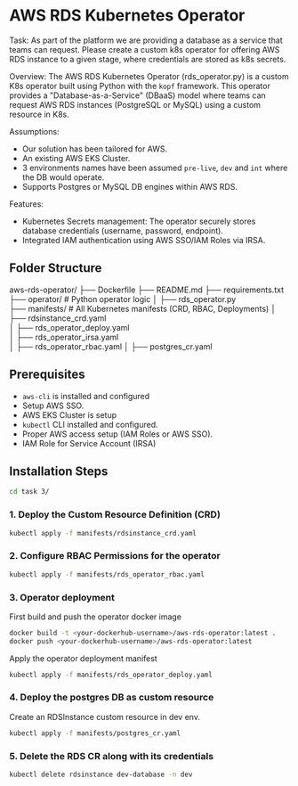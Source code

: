 # AWS RDS Kubernetes Operator

Task: As part of the platform we are providing a database as a service that teams can request. Please create a custom 
k8s operator for offering AWS RDS instance to a given stage, where credentials are stored as k8s secrets.

Overview: The AWS RDS Kubernetes Operator (rds_operator.py) is a custom K8s operator built using Python with the `kopf` framework. This operator
provides a "Database-as-a-Service" (DBaaS) model where teams can request AWS RDS instances (PostgreSQL or MySQL) using a
custom resource in K8s.

Assumptions: 
- Our solution has been tailored for AWS.
- An existing AWS EKS Cluster.
- 3 environments names have been assumed `pre-live`, `dev` and `int` where the DB would operate.
- Supports Postgres or MySQL DB engines within AWS RDS.

Features:
- Kubernetes Secrets management: The operator securely stores database credentials (username, password, endpoint).
- Integrated IAM authentication using AWS SSO/IAM Roles via IRSA.

## Folder Structure
aws-rds-operator/ 
├── Dockerfile 
├── README.md 
├── requirements.txt 
├── operator/ # Python operator logic 
│    ├── rds_operator.py  
├── manifests/ # All Kubernetes manifests (CRD, RBAC, Deployments) 
│    ├── rdsinstance_crd.yaml  
│    ├── rds_operator_deploy.yaml  
│    ├── rds_operator_irsa.yaml  
│    ├── rds_operator_rbac.yaml 
│    ├── postgres_cr.yaml 


## Prerequisites
- `aws-cli` is installed and configured
- Setup AWS SSO.
- AWS EKS Cluster is setup
- `kubectl` CLI installed and configured.
- Proper AWS access setup (IAM Roles or AWS SSO).
- IAM Role for Service Account (IRSA)

## Installation Steps
```bash
cd task 3/
```
### 1. Deploy the Custom Resource Definition (CRD)
```bash
kubectl apply -f manifests/rdsinstance_crd.yaml
```

### 2. Configure RBAC Permissions for the operator
```bash
kubectl apply -f manifests/rds_operator_rbac.yaml
```

### 3. Operator deployment
First build and push the operator docker image
```bash
docker build -t <your-dockerhub-username>/aws-rds-operator:latest .
docker push <your-dockerhub-username>/aws-rds-operator:latest
```

Apply the operator deployment manifest
```bash
kubectl apply -f manifests/rds_operator_deploy.yaml
```

### 4. Deploy the postgres DB as custom resource
Create an RDSInstance custom resource in dev env.
```bash
kubectl apply -f manifests/postgres_cr.yaml
```

### 5. Delete the RDS CR along with its credentials
```bash
kubectl delete rdsinstance dev-database -n dev
```



